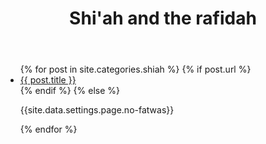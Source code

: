 ﻿---
title: Shi'ah and the rafidah
layout: page
active: shiah
permalink: /shiah/
---

<article class="post">
<ul class="posts">
  {% for post in site.categories.shiah %}
    {% if post.url %}
    <li>
    <a href="{{ post.url }}">{{ post.title }}</a>
    </li>
    {% endif %}
    {% else %}
    <p>{{site.data.settings.page.no-fatwas}}</p>
  {% endfor %}
</ul>
</article>